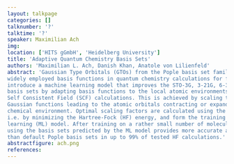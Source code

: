 ```yaml
---
layout: talkpage
categories: []
talknumber: '?'
talktime: '?'
speaker: Maximilian Ach
img:
location: ['HITS gGmbH', 'Heidelberg University']
title: 'Adaptive Quantum Chemistry Basis Sets'
authors: 'Maximilian L. Ach, Danish Khan, Anatole von Lilienfeld'
abstract: 'Gaussian Type Orbitals (GTOs) from the Pople basis set family have been among the most
widely employed basis functions in quantum chemistry calculations for five decades. We
introduce a machine learning model that improves the STO-3G, 3-21G, 6-31G and 6-31G*
basis sets by adapting basis functions to the local atomic environments prior to the start of
Self Consistent Field (SCF) calculations. This is achieved by scaling the variance of the radial
Gaussian functions leading to the atomic orbitals contracting or expanding based on the local
chemical environment. Optimal scaling factors are calculated using the variational principle,
i.e. by minimizing the Hartree-Fock (HF) energy, and form the training data for the machine
learning (ML) model. After training on a rather small number of molecules, it is shown that
using the basis sets predicted by the ML model provides more accurate atomization energies
than default Pople basis sets in up to 99% of tested HF calculations.'
abstractfigure: ach.png
references:
---
```

